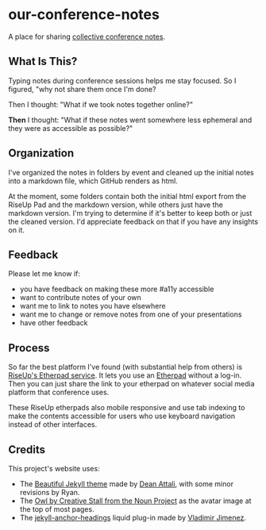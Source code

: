 # our-conference-notes

A place for sharing [collective conference notes](http://ryanpatrickrandall.com/our-conference-notes/).  

## What Is This?  

Typing notes during conference sessions helps me stay focused. So I figured, "why not share them once I'm done?  

Then I thought: "What if we took notes together online?"  

__Then__ I thought: "What if these notes went somewhere less ephemeral and they were as accessible as possible?"  

## Organization  

I've organized the notes in folders by event and cleaned up the initial notes into a markdown file, which GitHub renders as html.  

At the moment, some folders contain both the initial html export from the RiseUp Pad and the markdown version, while others just have the markdown version. I'm trying to determine if it's better to keep both or just the cleaned version. I'd appreciate feedback on that if you have any insights on it.  

## Feedback  

Please let me know if:  
- you have feedback on making these more #a11y accessible  
- want to contribute notes of your own  
- want me to link to notes you have elsewhere  
- want me to change or remove notes from one of your presentations  
- have other feedback    

## Process  

So far the best platform I've found (with substantial help from others) is [RiseUp's Etherpad service](https://pad.riseup.net). It lets you use an [Etherpad](https://etherpad.org) without a log-in. Then you can just share the link to your etherpad on whatever social media platform that conference uses.  

These RiseUp etherpads also mobile responsive and use tab indexing to make the contents accessible for users who use keyboard navigation instead of other interfaces.  

## Credits  

This project's website uses:  

- The [Beautiful Jekyll theme](https://deanattali.com/beautiful-jekyll/) made by [Dean Attali](http://attalitech.com), with some minor revisions by Ryan.  
- The [Owl by Creative Stall from the Noun Project](https://thenounproject.com/term/owl/749589/) as the avatar image at the top of most pages.  
- The [jekyll-anchor-headings](https://github.com/allejo/jekyll-anchor-headings) liquid plug-in made by [Vladimir Jimenez](https://github.com/allejo).  